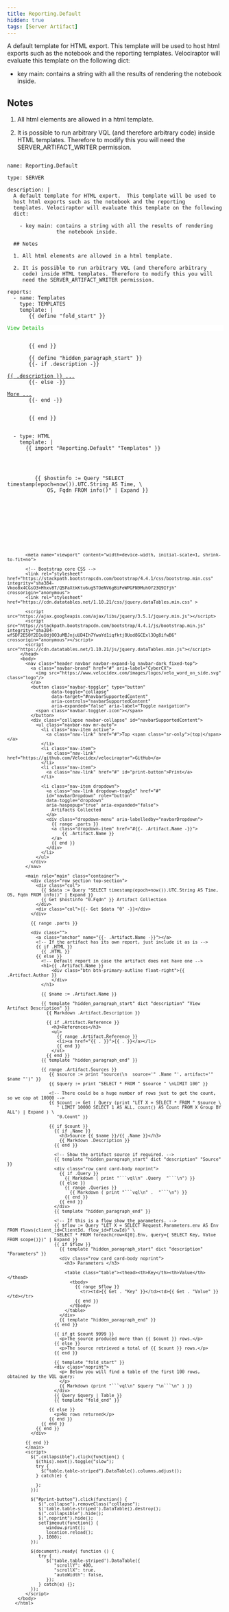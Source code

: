 ```yaml
---
title: Reporting.Default
hidden: true
tags: [Server Artifact]
---
```


A default template for HTML export.  This template will be used to
host html exports such as the notebook and the reporting
templates. Velociraptor will evaluate this template on the following
dict:

  - key main: contains a string with all the results of rendering
              the notebook inside.

## Notes

1. All html elements are allowed in a html template.

2. It is possible to run arbitrary VQL (and therefore arbitrary
   code) inside HTML templates. Therefore to modify this you will
   need the SERVER_ARTIFACT_WRITER permission.


<pre><code class="language-yaml">
name: Reporting.Default

type: SERVER

description: |
  A default template for HTML export.  This template will be used to
  host html exports such as the notebook and the reporting
  templates. Velociraptor will evaluate this template on the following
  dict:

    - key main: contains a string with all the results of rendering
                the notebook inside.

  ## Notes

  1. All html elements are allowed in a html template.

  2. It is possible to run arbitrary VQL (and therefore arbitrary
     code) inside HTML templates. Therefore to modify this you will
     need the SERVER_ARTIFACT_WRITER permission.

reports:
  - name: Templates
    type: TEMPLATES
    template: |
       {{ define "fold_start" }}
       <div role="button" class="btn btn-primary btn-block row collapsible">View Details</div>
       <div class="collapse row"><div class="card card-body overflow-auto">
       {{end}}
       {{ define "fold_end" }}
       </div></div>
       {{ end }}

       {{ define "hidden_paragraph_start" }}
       {{- if .description -}}
       <div><a href="#" class="collapsible">{{ .description }} ...</a>
       {{- else -}}
       <div><a href="#" class="collapsible">More ...</a>
       {{- end -}}
       <div class="collapse">
       {{end}}

       {{ define "hidden_paragraph_end" }}
       </div></div>
       {{ end }}


  - type: HTML
    template: |
      {{ import "Reporting.Default" "Templates" }}

      <!doctype html>
       <html lang="en-US">
         <head>
         {{ $hostinfo := Query "SELECT timestamp(epoch=now()).UTC.String AS Time, \
             OS, Fqdn FROM info()" | Expand }}

           <meta charset="utf-8">
           <meta http-equiv="X-UA-Compatible" content="IE=edge">
           <meta name="viewport" content="width=device-width, initial-scale=1">

           <!-- Name of the scan -->
           <title>{{ Get $hostinfo "0.Fqdn" }} Artifact Collection</title>
           <style>
             @charset "UTF-8";
           body {
             padding-top: 57px;
           }
           .btn-primary.btn {
              color: #00aa00;
              background-color: #fff;
              border-color: #fff;
           }
           .btn-primary.btn:hover {
              color: #fff;
              background-color: #00911e;
              border-color: #00911e;
           }
           .btn.btn-primary:not(:disabled):not(.disabled):active, .btn.btn-primary:not(:disabled):not(.disabled).active {
              color: #fff;
              background-color: #008773;
              border-color: #008773;
           }
           .btn.btn-primary:focus, .btn.btn-primary.focus {
             color: #fff;
              background-color: #00911e;
              border-color: #00911e;
             box-shadow: 0 0 0 0.2rem rgba(38, 143, 255, 0.5);
           }
           .header {
               background-color: black;
               border-bottom: 1px solid #00aa00;
           }
           .collapse {
             display: none;
           }
           .anchor {
             display: block;
             position: relative;
             top: -57px;
             visibility: hidden;
           }
           .logo {
             margin-top: -17px;
             margin-bottom: -10px;
             margin-left: 20px;
             height: 40px;
           }

           .section {
               color: #FFFFFF;
               font-size: 24px;
               background-color: #00aa00;
               font-family: Gotham, "Helvetica Neue", Helvetica, Arial, sans-serif;
               font-variant: normal;
               padding-top: 15px;
               padding-bottom: 15px;
               text-align: center;
           }
           .top-section {
               border-bottom-left-radius: 40px;
               border-bottom-right-radius: 40px;
           }

           /* Error */  .chromaerr { color: #a61717; background-color: #e3d2d2 }
           /* LineTableTD */  .chromalntd { vertical-align: top; padding: 0; margin: 0; border: 0; }
           /* LineTable */  .chromalntable { border-spacing: 0; padding: 0; margin: 0; border: 0; width: auto; overflow: auto; display: block; }
           /* LineHighlight */  .chromahl { display: block; width: 100%; }
           /* LineNumbersTable */  .chromalnt { margin-right: 0.4em; padding: 0 0.4em 0 0.4em; }
           /* LineNumbers */  .chromaln { display: none; margin-right: 0.4em; padding: 0 0.4em 0 0.4em; }
           /* Keyword */  .chromak { color: #000000; font-weight: bold }
           /* KeywordConstant */  .chromakc { color: #000000; font-weight: bold }
           /* KeywordDeclaration */  .chromakd { color: #000000; font-weight: bold }
           /* KeywordNamespace */  .chromakn { color: #000000; font-weight: bold }
           /* KeywordPseudo */  .chromakp { color: #000000; font-weight: bold }
           /* KeywordReserved */  .chromakr { color: #000000; font-weight: bold }
           /* KeywordType */  .chromakt { color: #445588; font-weight: bold }
           /* NameAttribute */  .chromana { color: #008080 }
           /* NameBuiltin */  .chromanb { color: #0086b3 }
           /* NameBuiltinPseudo */  .chromabp { color: #999999 }
           /* NameClass */  .chromanc { color: #445588; font-weight: bold }
           /* NameConstant */  .chromano { color: #008080 }
           /* NameDecorator */  .chromand { color: #3c5d5d; font-weight: bold }
           /* NameEntity */  .chromani { color: #800080 }
           /* NameException */  .chromane { color: #990000; font-weight: bold }
           /* NameFunction */  .chromanf { color: #990000; font-weight: bold }
           /* NameLabel */  .chromanl { color: #990000; font-weight: bold }
           /* NameNamespace */  .chromann { color: #555555 }
           /* NameTag */  .chromant { color: #000080 }
           /* NameVariable */  .chromanv { color: #008080 }
           /* NameVariableClass */  .chromavc { color: #008080 }
           /* NameVariableGlobal */  .chromavg { color: #008080 }
           /* NameVariableInstance */  .chromavi { color: #008080 }
           /* LiteralString */  .chromas { color: #dd1144 }
           /* LiteralStringAffix */  .chromasa { color: #dd1144 }
           /* LiteralStringBacktick */  .chromasb { color: #dd1144 }
           /* LiteralStringChar */  .chromasc { color: #dd1144 }
           /* LiteralStringDelimiter */  .chromadl { color: #dd1144 }
           /* LiteralStringDoc */  .chromasd { color: #dd1144 }
           /* LiteralStringDouble */  .chromas2 { color: #dd1144 }
           /* LiteralStringEscape */  .chromase { color: #dd1144 }
           /* LiteralStringHeredoc */  .chromash { color: #dd1144 }
           /* LiteralStringInterpol */  .chromasi { color: #dd1144 }
           /* LiteralStringOther */  .chromasx { color: #dd1144 }
           /* LiteralStringRegex */  .chromasr { color: #009926 }
           /* LiteralStringSingle */  .chromas1 { color: #dd1144 }
           /* LiteralStringSymbol */  .chromass { color: #990073 }
           /* LiteralNumber */  .chromam { color: #009999 }
           /* LiteralNumberBin */  .chromamb { color: #009999 }
           /* LiteralNumberFloat */  .chromamf { color: #009999 }
           /* LiteralNumberHex */  .chromamh { color: #009999 }
           /* LiteralNumberInteger */  .chromami { color: #009999 }
           /* LiteralNumberIntegerLong */  .chromail { color: #009999 }
           /* LiteralNumberOct */  .chromamo { color: #009999 }
           /* Operator */  .chromao { color: #000000; font-weight: bold }
           /* OperatorWord */  .chromaow { color: #000000; font-weight: bold }
           /* Comment */  .chromac { color: #999988; font-style: italic }
           /* CommentHashbang */  .chromach { color: #999988; font-style: italic }
           /* CommentMultiline */  .chromacm { color: #999988; font-style: italic }
           /* CommentSingle */  .chromac1 { color: #999988; font-style: italic }
           /* CommentSpecial */  .chromacs { color: #999999; font-weight: bold; font-style: italic }
           /* CommentPreproc */  .chromacp { color: #999999; font-weight: bold; font-style: italic }
           /* CommentPreprocFile */  .chromacpf { color: #999999; font-weight: bold; font-style: italic }
           /* GenericDeleted */  .chromagd { color: #000000; background-color: #ffdddd }
           /* GenericEmph */  .chromage { color: #000000; font-style: italic }
           /* GenericError */  .chromagr { color: #aa0000 }
           /* GenericHeading */  .chromagh { color: #999999 }
           /* GenericInserted */  .chromagi { color: #000000; background-color: #ddffdd }
           /* GenericOutput */  .chromago { color: #888888 }
           /* GenericPrompt */  .chromagp { color: #555555 }
           /* GenericStrong */  .chromags { font-weight: bold }
           /* GenericSubheading */  .chromagu { color: #aaaaaa }
           /* GenericTraceback */  .chromagt { color: #aa0000 }
           /* TextWhitespace */  .chromaw { color: #bbbbbb }

           </style>
           <meta name="viewport" content="width=device-width, initial-scale=1, shrink-to-fit=no">

           <!-- Bootstrap core CSS -->
           <link rel="stylesheet" href="https://stackpath.bootstrapcdn.com/bootstrap/4.4.1/css/bootstrap.min.css" integrity="sha384-Vkoo8x4CGsO3+Hhxv8T/Q5PaXtkKtu6ug5TOeNV6gBiFeWPGFN9MuhOf23Q9Ifjh" crossorigin="anonymous">
           <link rel="stylesheet" href="https://cdn.datatables.net/1.10.21/css/jquery.dataTables.min.css" >

           <script src="https://ajax.googleapis.com/ajax/libs/jquery/3.5.1/jquery.min.js"></script>
           <script src="https://stackpath.bootstrapcdn.com/bootstrap/4.4.1/js/bootstrap.min.js" integrity="sha384-wfSDF2E50Y2D1uUdj0O3uMBJnjuUD4Ih7YwaYd1iqfktj0Uod8GCExl3Og8ifwB6" crossorigin="anonymous"></script>
           <script src="https://cdn.datatables.net/1.10.21/js/jquery.dataTables.min.js"></script>
         </head>
         <body>
           <nav class="header navbar navbar-expand-lg navbar-dark fixed-top">
             <a class="navbar-brand" href="#" aria-label="CyberCX">
               <img src="https://www.velocidex.com/images/logos/velo_word_on_side.svg" class="logo"/>
             </a>
             <button class="navbar-toggler" type="button"
                     data-toggle="collapse"
                     data-target="#navbarSupportedContent"
                     aria-controls="navbarSupportedContent"
                     aria-expanded="false" aria-label="Toggle navigation">
               <span class="navbar-toggler-icon"></span>
             </button>
             <div class="collapse navbar-collapse" id="navbarSupportedContent">
               <ul class="navbar-nav mr-auto">
                 <li class="nav-item active">
                   <a class="nav-link" href="#">Top <span class="sr-only">(top)</span></a>
                 </li>
                 <li class="nav-item">
                   <a class="nav-link" href="https://github.com/Velocidex/velociraptor">GitHub</a>
                 </li>
                 <li class="nav-item">
                   <a class="nav-link" href="#" id="print-button">Print</a>
                 </li>

                 <li class="nav-item dropdown">
                   <a class="nav-link dropdown-toggle" href="#"
                   id="navbarDropdown" role="button"
                   data-toggle="dropdown"
                   aria-haspopup="true" aria-expanded="false">
                     Artifacts Collected
                   </a>
                   <div class="dropdown-menu" aria-labelledby="navbarDropdown">
                     {{ range .parts }}
                     <a class="dropdown-item" href="#{{- .Artifact.Name -}}">
                         {{ .Artifact.Name }}
                     </a>
                     {{ end }}
                   </div>
                 </li>
               </ul>
             </div>
           </nav>

           <main role="main" class="container">
             <div class="row section top-section">
               <div class="col">
                 {{ $data := Query "SELECT timestamp(epoch=now()).UTC.String AS Time, OS, Fqdn FROM info()" | Expand }}
                 {{ Get $hostinfo "0.Fqdn" }} Artifact Collection
               </div>
               <div class="col">{{- Get $data "0" -}}</div>
             </div>

             {{ range .parts }}

             <div class="">
               <a class="anchor" name="{{- .Artifact.Name -}}"></a>
               <!-- If the artifact has its own report, just include it as is -->
               {{ if .HTML }}
                 {{ .HTML }}
               {{ else }}
                 <!-- Default report in case the artifact does not have one -->
                 <h1>{{ .Artifact.Name }}
                     <div class="btn btn-primary-outline float-right">{{ .Artifact.Author }}
                     </div>
                 </h1>

                 {{ $name := .Artifact.Name }}

                 {{ template "hidden_paragraph_start" dict "description" "View Artifact Description" }}
                   {{ Markdown .Artifact.Description }}

                   {{ if .Artifact.Reference }}
                     <h3>References</h3>
                     <ul>
                       {{ range .Artifact.Reference }}
                       <li><a href="{{ . }}">{{ . }}</a></li>
                       {{ end }}
                     </ul>
                   {{ end }}
                 {{ template "hidden_paragraph_end" }}

                 {{ range .Artifact.Sources }}
                    {{ $source := print "source(\n  source='" .Name "', artifact='" $name "')" }}
                    {{ $query := print "SELECT * FROM " $source " \nLIMIT 100" }}

                    <!-- There could be a huge number of rows just to get the count, so we cap at 10000 -->
                    {{ $count := Get ( Query (print "LET X = SELECT * FROM " $source \
                       " LIMIT 10000 SELECT 1 AS ALL, count() AS Count FROM X Group BY ALL") | Expand ) \
                       "0.Count" }}

                    {{ if $count }}
                      {{ if .Name }}
                        <h3>Source {{ $name }}/{{ .Name }}</h3>
                        {{ Markdown .Description }}
                      {{ end }}

                      <!-- Show the artifact source if required. -->
                      {{ template "hidden_paragraph_start" dict "description" "Source" }}
                      <div class="row card card-body noprint">
                        {{ if .Query }}
                          {{ Markdown ( print "```vql\n" .Query  "```\n") }}
                        {{ else }}
                          {{ range .Queries }}
                            {{ Markdown ( print "```vql\n" .  "```\n") }}
                          {{ end }}
                        {{ end }}
                      </div>
                      {{ template "hidden_paragraph_end" }}

                      <!-- If this is a flow show the parameters. -->
                      {{ $flow := Query "LET X = SELECT Request.Parameters.env AS Env FROM flows(client_id=ClientId, flow_id=FlowId)" \
                      "SELECT * FROM foreach(row=X[0].Env, query={ SELECT Key, Value FROM scope()})" | Expand }}
                      {{ if $flow }}
                        {{ template "hidden_paragraph_start" dict "description" "Parameters" }}
                        <div class="row card card-body noprint">
                          <h3> Parameters </h3>

                          <table class="table"><thead><th>Key</th><th>Value</th></thead>
                            <tbody>
                              {{ range $flow }}
                                <tr><td>{{ Get . "Key" }}</td><td>{{ Get . "Value" }}</td></tr>
                              {{ end }}
                            </tbody>
                          </table>
                        </div>
                        {{ template "hidden_paragraph_end" }}
                      {{ end }}

                      {{ if gt $count 9999 }}
                        <p>The source produced more than {{ $count }} rows.</p>
                      {{ else }}
                        <p>The source retrieved a total of {{ $count }} rows.</p>
                      {{ end }}

                      {{ template "fold_start" }}
                      <div class="noprint">
                        <p> Below you will find a table of the first 100 rows, obtained by the VQL query:
                        </p>
                        {{ Markdown (print "```vql\n" $query "\n```\n" ) }}
                      </div>
                      {{ Query $query | Table }}
                      {{ template "fold_end" }}

                    {{ else }}
                      <p>No rows returned</p>
                    {{ end }}
                 {{ end }}
               {{ end }}
             </div>

           {{ end }}
           </main>
           <script>
             $(".collapsible").click(function() {
               $(this).next().toggle("slow");
               try {
                 $("table.table-striped").DataTable().columns.adjust();
               } catch(e) {

               };
             });

             $("#print-button").click(function() {
                $(".collapse").removeClass("collapse");
                $('table.table-striped').DataTable().destroy();
                $(".collapsible").hide();
                $(".noprint").hide();
                setTimeout(function() {
                   window.print();
                   location.reload();
                }, 1000);
             });

             $(document).ready( function () {
                try {
                   $('table.table-striped').DataTable({
                      "scrollY": 400,
                      "scrollX": true,
                      "autoWidth": false,
                   });
                } catch(e) {};
             });
           </script>
        </body>
       </html>

</code></pre>

